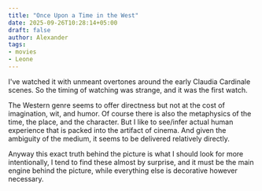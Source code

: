 ```yaml
---
title: "Once Upon a Time in the West"
date: 2025-09-26T10:28:14+05:00
draft: false
author: Alexander
tags:
- movies
- Leone
---
```


I've watched it with unmeant overtones around the early Claudia Cardinale scenes.
So the timing of watching was strange, and it was the first watch.

The Western genre seems to offer directness but not at the cost of imagination, wit, and humor.
Of course there is also the metaphysics of the time, the place, and the character.
But I like to see/infer actual human experience that is packed into the artifact of cinema.
And given the ambiguity of the medium, it seems to be delivered relatively directly.

Anyway this exact truth behind the picture is what I should look for more intentionally,
I tend to find these almost by surprise, and it must be the main engine behind the picture, while everything else is decorative however necessary.
